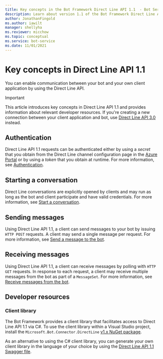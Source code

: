 ```yaml
---
title: Key concepts in the Bot Framework Direct Line API 1.1  - Bot Service
description: Learn about version 1.1 of the Bot Framework Direct Line API. View information on authentication, starting conversations, messages, and developer resources. 
author: JonathanFingold
ms.author: iawilt
manager: shellyha
ms.reviewer: micchow
ms.topic: conceptual
ms.service: bot-service
ms.date: 11/01/2021
---
```


# Key concepts in Direct Line API 1.1

You can enable communication between your bot and your own client application by using the Direct Line API.

> [!IMPORTANT]
> This article introduces key concepts in Direct Line API 1.1 and provides information about relevant developer resources. If you're creating a new connection between your client application and bot, use [Direct Line API 3.0](bot-framework-rest-direct-line-3-0-concepts.md) instead.

## Authentication

Direct Line API 1.1 requests can be authenticated either by using a *secret* that you obtain from the Direct Line channel configuration page in the [Azure Portal](https://portal.azure.com) or by using a *token* that you obtain at runtime.  For more information, see [Authentication](bot-framework-rest-direct-line-1-1-authentication.md).

## Starting a conversation

Direct Line conversations are explicitly opened by clients and may run as long as the bot and client participate and have valid credentials. For more information, see [Start a conversation](bot-framework-rest-direct-line-1-1-start-conversation.md).

## Sending messages

Using Direct Line API 1.1, a client can send messages to your bot by issuing `HTTP POST` requests. A client may send a single message per request. For more information, see [Send a message to the bot](bot-framework-rest-direct-line-1-1-send-message.md).

## Receiving messages

Using Direct Line API 1.1, a client can receive messages by polling with `HTTP GET` requests. In response to each request, a client may receive multiple messages from the bot as part of a `MessageSet`. For more information, see [Receive messages from the bot](bot-framework-rest-direct-line-1-1-receive-messages.md).

## Developer resources

### Client library

The Bot Framework provides a client library that facilitates access to Direct Line API 1.1 via C#. To use the client library within a Visual Studio project, install the `Microsoft.Bot.Connector.DirectLine` [v1.x NuGet package](https://www.nuget.org/packages/Microsoft.Bot.Connector.DirectLine/1.1.1).

As an alternative to using the C# client library, you can generate your own client library in the language of your choice by using the [Direct Line API 1.1 Swagger file](https://docs.botframework.com/restapi/directline/swagger.json).
